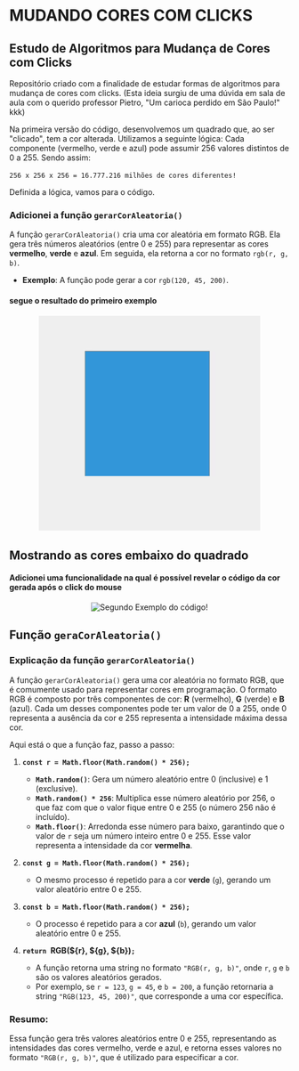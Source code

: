 # MUDANDO CORES COM CLICKS

## Estudo de Algoritmos para Mudança de Cores com Clicks

Repositório criado com a finalidade de estudar formas de algoritmos para mudança de cores com clicks. (Esta ideia surgiu de uma dúvida em sala de aula com o querido professor Pietro, "Um carioca perdido em São Paulo!" kkk)

Na primeira versão do código, desenvolvemos um quadrado que, ao ser "clicado", tem a cor alterada. Utilizamos a seguinte lógica: Cada componente (vermelho, verde e azul) pode assumir 256 valores distintos de 0 a 255. Sendo assim:

`256 x 256 x 256 = 16.777.216 milhões de cores diferentes!`

Definida a lógica, vamos para o código.


### Adicionei a função `gerarCorAleatoria()`

A função `gerarCorAleatoria()` cria uma cor aleatória em formato RGB. Ela gera três números aleatórios (entre 0 e 255) para representar as cores **vermelho**, **verde** e **azul**. Em seguida, ela retorna a cor no formato `rgb(r, g, b)`.

- **Exemplo**: A função pode gerar a cor `rgb(120, 45, 200)`.




#### segue o resultado do primeiro exemplo

<p align="center">
  <img src="video1.gif" alt="Primeiro Exemplo do código!">
</p>

## 
## Mostrando as cores embaixo do quadrado

#### Adicionei uma funcionalidade na qual é possível revelar o código da cor gerada após o click do mouse

<p align="center">
  <img src="video2.gif" alt="Segundo Exemplo do código!">
</p>


## Função `geraCorAleatoria()`


### Explicação da função `gerarCorAleatoria()`

A função `gerarCorAleatoria()` gera uma cor aleatória no formato RGB, que é comumente usado para representar cores em programação. O formato RGB é composto por três componentes de cor: **R** (vermelho), **G** (verde) e **B** (azul). Cada um desses componentes pode ter um valor de 0 a 255, onde 0 representa a ausência da cor e 255 representa a intensidade máxima dessa cor.

Aqui está o que a função faz, passo a passo:

1. **`const r = Math.floor(Math.random() * 256);`**
   - **`Math.random()`**: Gera um número aleatório entre 0 (inclusive) e 1 (exclusive).
   - **`Math.random() * 256`**: Multiplica esse número aleatório por 256, o que faz com que o valor fique entre 0 e 255 (o número 256 não é incluído).
   - **`Math.floor()`**: Arredonda esse número para baixo, garantindo que o valor de `r` seja um número inteiro entre 0 e 255. Esse valor representa a intensidade da cor **vermelha**.

2. **`const g = Math.floor(Math.random() * 256);`**
   - O mesmo processo é repetido para a cor **verde** (`g`), gerando um valor aleatório entre 0 e 255.

3. **`const b = Math.floor(Math.random() * 256);`**
   - O processo é repetido para a cor **azul** (`b`), gerando um valor aleatório entre 0 e 255.

4. **`return `RGB(${r}, ${g}, ${b})`;`**
   - A função retorna uma string no formato `"RGB(r, g, b)"`, onde `r`, `g` e `b` são os valores aleatórios gerados.
   - Por exemplo, se `r = 123`, `g = 45`, e `b = 200`, a função retornaria a string `"RGB(123, 45, 200)"`, que corresponde a uma cor específica.

### Resumo:
Essa função gera três valores aleatórios entre 0 e 255, representando as intensidades das cores vermelho, verde e azul, e retorna esses valores no formato `"RGB(r, g, b)"`, que é utilizado para especificar a cor.
